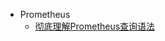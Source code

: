 <!-- _sidebar.md -->

* Prometheus
  * [彻底理解Prometheus查询语法](/ProjectDocs/prometheus/彻底理解Prometheus查询语法.md)    